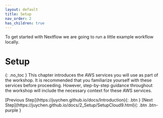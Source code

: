 ```yaml
---
layout: default
title: Setup
nav_order: 2
has_children: true
---
```


To get started with Nextflow we are going to run a little example workflow locally.

# Setup
{: .no_toc }
This chapter introduces the AWS services you will use as part of the workshop. It is recommended that you familiarize yourself with these services before proceeding. However, step-by-step guidance throughout the workshop will include the necessary context for these AWS services.


<div class="code-example" markdown="1">
[Previous Step](https://juychen.github.io/docs/Introduction){: .btn }
[Next Step](https://juychen.github.io/docs/2_Setup/SetupCloud9.html){: .btn .btn-purple }
</div>